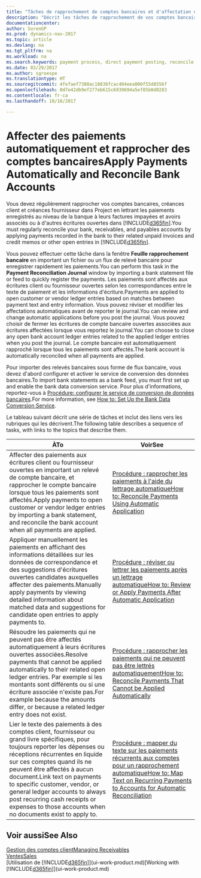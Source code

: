 ```yaml
---
title: "Tâches de rapprochement de comptes bancaires et d'affectation de paiements aux écritures connexes"
description: "Décrit les tâches de rapprochement de vos comptes bancaires, client et fournisseur, reporter des règlements ou des frais et affecter des paiements automatiquement."
documentationcenter: 
author: SorenGP
ms.prod: dynamics-nav-2017
ms.topic: article
ms.devlang: na
ms.tgt_pltfrm: na
ms.workload: na
ms.search.keywords: payment process, direct payment posting, reconcile payment, expenses, cash receipts
ms.date: 03/29/2017
ms.author: sgroespe
ms.translationtype: HT
ms.sourcegitcommit: 4fefaef7380ac10836fcac404eea006f55d8556f
ms.openlocfilehash: 0d7e42db9ef277eb615c6939694a5ef85b0d0283
ms.contentlocale: fr-ca
ms.lasthandoff: 10/16/2017

---
```

# <a name="apply-payments-automatically-and-reconcile-bank-accounts"></a><span data-ttu-id="42446-103">Affecter des paiements automatiquement et rapprocher des comptes bancaires</span><span class="sxs-lookup"><span data-stu-id="42446-103">Apply Payments Automatically and Reconcile Bank Accounts</span></span>
<span data-ttu-id="42446-104">Vous devez régulièrement rapprocher vos comptes bancaires, créances client et créances fournisseur dans Project en lettrant les paiements enregistrés au niveau de la banque à leurs factures impayées et avoirs associés ou à d'autres écritures ouvertes dans [!INCLUDE[d365fin](includes/d365fin_long_md.md)].</span><span class="sxs-lookup"><span data-stu-id="42446-104">You must regularly reconcile your bank, receivables, and payables accounts by applying payments recorded in the bank to their related unpaid invoices and credit memos or other open entries in [!INCLUDE[d365fin](includes/d365fin_long_md.md)].</span></span>  

<span data-ttu-id="42446-105">Vous pouvez effectuer cette tâche dans la fenêtre **Feuille rapprochement bancaire** en important un fichier ou un flux de relevé bancaire pour enregistrer rapidement les paiements.</span><span class="sxs-lookup"><span data-stu-id="42446-105">You can perform this task in the **Payment Reconciliation Journal** window by importing a bank statement file or feed to quickly register the payments.</span></span> <span data-ttu-id="42446-106">Les paiements sont affectés aux écritures client ou fournisseur ouvertes selon les correspondances entre le texte de paiement et les informations d'écriture.</span><span class="sxs-lookup"><span data-stu-id="42446-106">Payments are applied to open customer or vendor ledger entries based on matches between payment text and entry information.</span></span> <span data-ttu-id="42446-107">Vous pouvez réviser et modifier les affectations automatiques avant de reporter le journal.</span><span class="sxs-lookup"><span data-stu-id="42446-107">You can review and change automatic applications before you post the journal.</span></span> <span data-ttu-id="42446-108">Vous pouvez choisir de fermer les écritures de compte bancaire ouvertes associées aux écritures affectées lorsque vous reportez le journal.</span><span class="sxs-lookup"><span data-stu-id="42446-108">You can choose to close any open bank account ledger entries related to the applied ledger entries when you post the journal.</span></span> <span data-ttu-id="42446-109">Le compte bancaire est automatiquement rapproché lorsque tous les paiements sont affectés.</span><span class="sxs-lookup"><span data-stu-id="42446-109">The bank account is automatically reconciled when all payments are applied.</span></span>  

<span data-ttu-id="42446-110">Pour importer des relevés bancaires sous forme de flux bancaire, vous devez d'abord configurer et activer le service de conversion des données bancaires.</span><span class="sxs-lookup"><span data-stu-id="42446-110">To import bank statements as a bank feed, you must first set up and enable the bank data conversion service.</span></span> <span data-ttu-id="42446-111">Pour plus d'informations, reportez-vous à [Procédure: configurer le service de conversion de données bancaires](bank-how-setup-bank-data-conversion-service.md).</span><span class="sxs-lookup"><span data-stu-id="42446-111">For more information, see [How to: Set Up the Bank Data Conversion Service](bank-how-setup-bank-data-conversion-service.md).</span></span>  

<span data-ttu-id="42446-112">Le tableau suivant décrit une série de tâches et inclut des liens vers les rubriques qui les décrivent.</span><span class="sxs-lookup"><span data-stu-id="42446-112">The following table describes a sequence of tasks, with links to the topics that describe them.</span></span>  

| <span data-ttu-id="42446-113">À</span><span class="sxs-lookup"><span data-stu-id="42446-113">To</span></span> | <span data-ttu-id="42446-114">Voir</span><span class="sxs-lookup"><span data-stu-id="42446-114">See</span></span> |
| --- | --- |
| <span data-ttu-id="42446-115">Affecter des paiements aux écritures client ou fournisseur ouvertes en important un relevé de compte bancaire, et rapprocher le compte bancaire lorsque tous les paiements sont affectés.</span><span class="sxs-lookup"><span data-stu-id="42446-115">Apply payments to open customer or vendor ledger entries by importing a bank statement, and reconcile the bank account when all payments are applied.</span></span> |[<span data-ttu-id="42446-116">Procédure : rapprocher les paiements à l'aide du lettrage automatique</span><span class="sxs-lookup"><span data-stu-id="42446-116">How to: Reconcile Payments Using Automatic Application</span></span>](receivables-how-reconcile-payments-auto-application.md) |
| <span data-ttu-id="42446-117">Appliquer manuellement les paiements en affichant des informations détaillées sur les données de correspondance et des suggestions d'écritures ouvertes candidates auxquelles affecter des paiements.</span><span class="sxs-lookup"><span data-stu-id="42446-117">Manually apply payments by viewing detailed information about matched data and suggestions for candidate open entries to apply payments to.</span></span> |[<span data-ttu-id="42446-118">Procédure : réviser ou lettrer les paiements après un lettrage automatique</span><span class="sxs-lookup"><span data-stu-id="42446-118">How to: Review or Apply Payments After Automatic Application</span></span>](receivables-how-review-apply-payments-auto-application.md) |
| <span data-ttu-id="42446-119">Résoudre les paiements qui ne peuvent pas être affectés automatiquement à leurs écritures ouvertes associées.</span><span class="sxs-lookup"><span data-stu-id="42446-119">Resolve payments that cannot be applied automatically to their related open ledger entries.</span></span> <span data-ttu-id="42446-120">Par exemple si les montants sont différents ou si une écriture associée n'existe pas.</span><span class="sxs-lookup"><span data-stu-id="42446-120">For example because the amounts differ, or because a related ledger entry does not exist.</span></span> |[<span data-ttu-id="42446-121">Procédure : rapprocher les paiements qui ne peuvent pas être lettrés automatiquement</span><span class="sxs-lookup"><span data-stu-id="42446-121">How to: Reconcile Payments That Cannot be Applied Automatically</span></span>](receivables-how-reconcile-payments-cannot-apply-auto.md) |
| <span data-ttu-id="42446-122">Lier le texte des paiements à des comptes client, fournisseur ou grand livre spécifiques, pour toujours reporter les dépenses ou réceptions récurrentes en liquide sur ces comptes quand ils ne peuvent être affectés à aucun document.</span><span class="sxs-lookup"><span data-stu-id="42446-122">Link text on payments to specific customer, vendor, or general ledger accounts to always post recurring cash receipts or expenses to those accounts when no documents exist to apply to.</span></span> |[<span data-ttu-id="42446-123">Procédure : mapper du texte sur les paiements récurrents aux comptes pour un rapprochement automatique</span><span class="sxs-lookup"><span data-stu-id="42446-123">How to: Map Text on Recurring Payments to Accounts for Automatic Reconciliation</span></span>](receivables-how-map-text-recurring-payments-accounts-auto-reconcilliation.md) |

## <a name="see-also"></a><span data-ttu-id="42446-124">Voir aussi</span><span class="sxs-lookup"><span data-stu-id="42446-124">See Also</span></span>
[<span data-ttu-id="42446-125">Gestion des comptes client</span><span class="sxs-lookup"><span data-stu-id="42446-125">Managing Receivables</span></span>](receivables-manage-receivables.md)  
[<span data-ttu-id="42446-126">Ventes</span><span class="sxs-lookup"><span data-stu-id="42446-126">Sales</span></span>](sales-manage-sales.md)  
<span data-ttu-id="42446-127">[Utilisation de [!INCLUDE[d365fin](includes/d365fin_md.md)]](ui-work-product.md)</span><span class="sxs-lookup"><span data-stu-id="42446-127">[Working with [!INCLUDE[d365fin](includes/d365fin_md.md)]](ui-work-product.md)</span></span>

